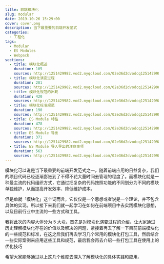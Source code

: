 ```yaml
---
title: 前端模块化
slug: modular
date: 2019-10-26 15:29:00
cover: cover.png
description: 当下最重要的前端开发范式
categories:
  - 工程化
tags:
  - Modular
  - ES Modules
  - Webpack
sections:
  - title: 模块化概述
    duration: 105
    sources: http://1251429982.vod2.myqcloud.com/02e36d2dvodcq1251429982/5fd738af5285890794219270219/bZJ7IW4ZkN0A.mp4
  - title: 模块化演变过程
    duration: 281
    sources: http://1251429982.vod2.myqcloud.com/02e36d2dvodcq1251429982/c05973c65285890794268956839/ezArOf4OlScA.mp4
  - title: 模块化规范的出现
    duration: 420
    sources: http://1251429982.vod2.myqcloud.com/02e36d2dvodcq1251429982/8123b4c35285890794271210044/Wartzg9SPLoA.mp4
  - title: 模块化标准规范
    duration: 190
    sources: http://1251429982.vod2.myqcloud.com/02e36d2dvodcq1251429982/2bc08ad05285890794137300758/jsKffBOZDqUA.mp4
  - title: ES Module 特性
    duration: 478
    sources: http://1251429982.vod2.myqcloud.com/02e36d2dvodcq1251429982/c07d10445285890794268975665/030301zhyoMA.mp4
  - title: ES Module 导出
    duration: 371
    sources: http://1251429982.vod2.myqcloud.com/02e36d2dvodcq1251429982/5fd7416c5285890794219270432/tWSafCRV5TMA.mp4
  - title: ES Module 导入导出的注意事项
    duration: 563
    sources: http://1251429982.vod2.myqcloud.com/02e36d2dvodcq1251429982/c05a7c4a5285890794268958499/fxLenzi2uaUA.mp4
---
```


模块化可以说是当下最重要的前端开发范式之一。随着前端应用的日益复杂，我们的项目代码已经逐渐膨胀到了不得不花大量时间去管理的程度了。而模块化就是一种最主流的代码组织方式，它通过把复杂的代码按照功能的不同划分为不同的模块单独维护，从而提高开发效率、降低维护成本。

但是单就「模块化」这个词而言，它仅仅是一个思想或者说是一个理论，并不包含具体的实现。所以接下来我们就一起学习在如何在前端项目中去实践模块化思想，以及目前行业中主流的一些方式和工具。

我将此次的内容大体分为 5 大块，首先是对模块化演变过程的介绍，让大家通过历史理解模块化存在的价值以及解决的问题，紧接着再去了解一下目前前端模块化的一些规范和标准，在这之后我们再去学习几个常用的模块化打包工具，然后结合一些实际案例来应用这些工具和规范，最后我会再去介绍一些打包工具在使用上的优化技巧

希望大家能够通过以上这几个维度去深入了解模块化的具体实践和应用。
